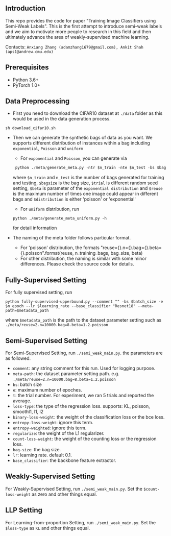 ## Introduction
This repo provides the code for paper "Training Image Classifiers using Semi-Weak Labels". This is the first attempt to introduce semi-weak labels and we aim to motivate more people to research in this field and then ultimately advance the area of weakly-supervised machine learning.

Contacts: `Anxiang Zhang (adamzhang1679@gmail.com), Ankit Shah (aps1@andrew.cmu.edu)`

## Prerequisites
- Python 3.6+
- PyTorch 1.0+

## Data Preprocessing
- First you need to download the CIFAR10 dataset at `./data` folder as this would be used in the data generation process. 
```
sh download_cifar10.sh
```

- Then we can generate the synthetic bags of data as you want. We supports different distribution of instances within a bag including `exponential`, `Poisson` and `uniform` 
  - For `exponential` and `Poisson`, you can generate via 
  ```python
   python ./meta/generate_meta.py -ntr $n_train -nte $n_test -bs $bagsize --trial=$trial --beta $beta --reuse $reuse --distribution $distribution 
   ```
    where  `$n_train` and `n_test` is the number of bags generated for training and testing, `$bagsize` is the bag size, `$trial` is different random seed setting, `$beta` is parameter of the `exponential distribution` and `$reuse` is the maximum number of times one image could appear in different bags and `$distribution` is either 'poisson' or 'exponential' 
  
   - For `uniform` distribution, run 
   ```
   python ./meta/generate_meta_uniform.py -h 
   ``` 
   for detail information
- The naming of the meta folder follows particular format.
  - For 'poisson' distribution, the formats "reuse={}.n={}.bag={}.beta={}.poisson".format(reuse, n_training_bags, bag_size, beta)
  - For other distribution, the naming is similar with some minor differences. Please check the source code for details.
   
## Fully-Supervised Setting
For fully supervised setting, run 
```
python fully-supervised-upperbound.py --comment "" -bs $batch_size -e $n_epoch --lr $learning_rate --base_classifier "Resnet18" --meta-path=$metadata_path
```
where `$metadata_path` is the path to the dataset parameter setting such as `./meta/reuse=2.n=10000.bag=8.beta=1.2.poisson`

## Semi-Supervised Setting
For Semi-Supervised Setting, run `./semi_weak_main.py`. the parameters are as followed.
- `comment`: any string comment for this run. Used for logging purpose.
- `meta-path`: the dataset parameter setting path. e.g. `./meta/reuse=2.n=10000.bag=8.beta=1.2.poisson`
- `bs`: batch size
- `e`: maximum number of epoches.
- `t`: the trial number. For experiment, we ran 5 trials and reported the average.
- `loss-type`: the type of the regression loss. supports: KL, poisson, smoothl1, l1, l2
- `binary-loss-weight`: the weight of the classification loss or the bce loss.
- `entropy-loss-weight`: ignore this term.
- `entropy-weighted`: ignore this term.
- `regularize`: the weight of the L1 regularizer.
- `count-loss-weight`: the weight of the counting loss or the regression loss.
- `bag-size`: the bag size.
- `lr`: learning rate. default 0.1.
- `base_classifier`: the backbone feature extractor.

## Weakly-Supervised Setting
For Weakly-Supervised Setting, run `./semi_weak_main.py`. Set the `$count-loss-weight` as zero and other things equal.

## LLP Setting
For Learning-from-proportion Setting, run `./semi_weak_main.py`. Set the `$loss-type` as `KL` and other things equal.




